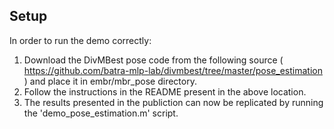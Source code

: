 ## Setup

In order to run the demo correctly:

1. Download the DivMBest pose code from the following source ( https://github.com/batra-mlp-lab/divmbest/tree/master/pose_estimation ) and place it in embr/mbr_pose directory.
2. Follow the instructions in the README present in the above location.
3. The results presented in the publiction can now be replicated by running the 'demo_pose_estimation.m' script.
